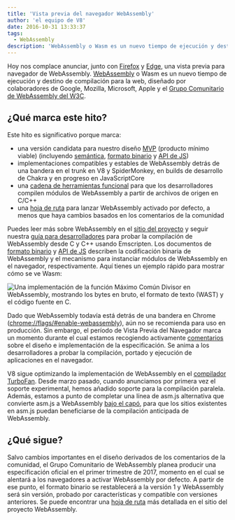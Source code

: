 ```yaml
---
title: 'Vista previa del navegador WebAssembly'
author: 'el equipo de V8'
date: 2016-10-31 13:33:37
tags:
  - WebAssembly
description: 'WebAssembly o Wasm es un nuevo tiempo de ejecución y destino de compilación para la web, ¡ahora disponible detrás de una bandera en Chrome Canary!'
---
```

Hoy nos complace anunciar, junto con [Firefox](https://hacks.mozilla.org/2016/10/webassembly-browser-preview) y [Edge](https://blogs.windows.com/msedgedev/2016/10/31/webassembly-browser-preview/), una vista previa para navegador de WebAssembly. [WebAssembly](http://webassembly.org/) o Wasm es un nuevo tiempo de ejecución y destino de compilación para la web, diseñado por colaboradores de Google, Mozilla, Microsoft, Apple y el [Grupo Comunitario de WebAssembly del W3C](https://www.w3.org/community/webassembly/).

<!--truncate-->
## ¿Qué marca este hito?

Este hito es significativo porque marca:

- una versión candidata para nuestro diseño [MVP](http://webassembly.org/docs/mvp/) (producto mínimo viable) (incluyendo [semántica](http://webassembly.org/docs/semantics/), [formato binario](http://webassembly.org/docs/binary-encoding/) y [API de JS](http://webassembly.org/docs/js/))
- implementaciones compatibles y estables de WebAssembly detrás de una bandera en el trunk en V8 y SpiderMonkey, en builds de desarrollo de Chakra y en progreso en JavaScriptCore
- una [cadena de herramientas funcional](http://webassembly.org/getting-started/developers-guide/) para que los desarrolladores compilen módulos de WebAssembly a partir de archivos de origen en C/C++
- una [hoja de ruta](http://webassembly.org/roadmap/) para lanzar WebAssembly activado por defecto, a menos que haya cambios basados en los comentarios de la comunidad

Puedes leer más sobre WebAssembly en el [sitio del proyecto](http://webassembly.org/) y seguir nuestra [guía para desarrolladores](http://webassembly.org/getting-started/developers-guide/) para probar la compilación de WebAssembly desde C y C++ usando Emscripten. Los documentos de [formato binario](http://webassembly.org/docs/binary-encoding/) y [API de JS](http://webassembly.org/docs/js/) describen la codificación binaria de WebAssembly y el mecanismo para instanciar módulos de WebAssembly en el navegador, respectivamente. Aquí tienes un ejemplo rápido para mostrar cómo se ve Wasm:

![Una implementación de la función Máximo Común Divisor en WebAssembly, mostrando los bytes en bruto, el formato de texto (WAST) y el código fuente en C.](/_img/webassembly-browser-preview/gcd.svg)

Dado que WebAssembly todavía está detrás de una bandera en Chrome ([chrome://flags/#enable-webassembly](chrome://flags/#enable-webassembly)), aún no se recomienda para uso en producción. Sin embargo, el período de Vista Previa del Navegador marca un momento durante el cual estamos recogiendo activamente [comentarios](http://webassembly.org/community/feedback/) sobre el diseño e implementación de la especificación. Se anima a los desarrolladores a probar la compilación, portado y ejecución de aplicaciones en el navegador.

V8 sigue optimizando la implementación de WebAssembly en el [compilador TurboFan](/blog/turbofan-jit). Desde marzo pasado, cuando anunciamos por primera vez el soporte experimental, hemos añadido soporte para la compilación paralela. Además, estamos a punto de completar una línea de asm.js alternativa que convierte asm.js a WebAssembly [bajo el capó](https://www.chromestatus.com/feature/5053365658583040), para que los sitios existentes en asm.js puedan beneficiarse de la compilación anticipada de WebAssembly.

## ¿Qué sigue?

Salvo cambios importantes en el diseño derivados de los comentarios de la comunidad, el Grupo Comunitario de WebAssembly planea producir una especificación oficial en el primer trimestre de 2017, momento en el cual se alentará a los navegadores a activar WebAssembly por defecto. A partir de ese punto, el formato binario se restablecerá a la versión 1 y WebAssembly será sin versión, probado por características y compatible con versiones anteriores. Se puede encontrar una [hoja de ruta](http://webassembly.org/roadmap/) más detallada en el sitio del proyecto WebAssembly.
